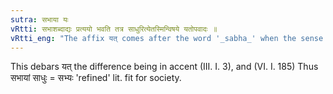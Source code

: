 ```yaml
---
sutra: सभाया यः
vRtti: सभाशब्दाद्यः प्रत्ययो भवति तत्र साधुरित्येतस्मिन्विषये यतोपवादः ॥
vRtti_eng: "The affix यत् comes after the word '_sabha_' when the sense is 'excellent with regard thereto.'"
---
```

This debars यत् the difference being in accent (III. I. 3), and (VI. I. 185) Thus सभायां साधुः = सभ्यः 'refined' lit. fit for society.
